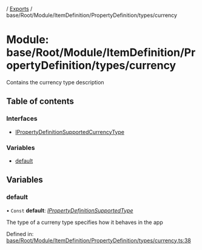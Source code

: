 [](../README.md) / [Exports](../modules.md) / base/Root/Module/ItemDefinition/PropertyDefinition/types/currency

# Module: base/Root/Module/ItemDefinition/PropertyDefinition/types/currency

Contains the currency type description

## Table of contents

### Interfaces

- [IPropertyDefinitionSupportedCurrencyType](../interfaces/base_root_module_itemdefinition_propertydefinition_types_currency.ipropertydefinitionsupportedcurrencytype.md)

### Variables

- [default](base_root_module_itemdefinition_propertydefinition_types_currency.md#default)

## Variables

### default

• `Const` **default**: [*IPropertyDefinitionSupportedType*](../interfaces/base_root_module_itemdefinition_propertydefinition_types.ipropertydefinitionsupportedtype.md)

The type of a curreny type specifies how it behaves in the app

Defined in: [base/Root/Module/ItemDefinition/PropertyDefinition/types/currency.ts:38](https://github.com/onzag/itemize/blob/3efa2a4a/base/Root/Module/ItemDefinition/PropertyDefinition/types/currency.ts#L38)
